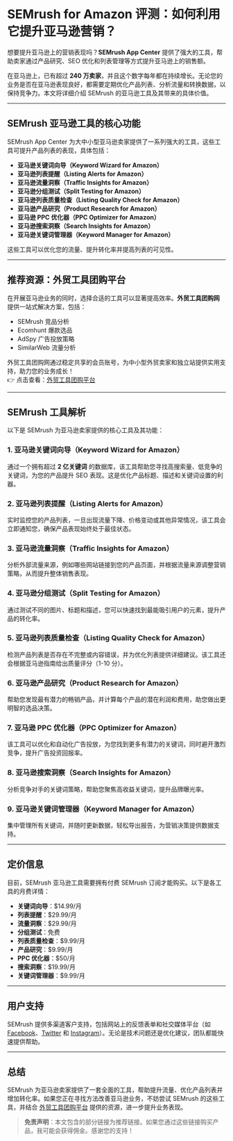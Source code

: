 # SEMrush for Amazon 评测：如何利用它提升亚马逊营销？

想要提升亚马逊上的营销表现吗？**SEMrush App Center** 提供了强大的工具，帮助卖家通过产品研究、SEO 优化和列表管理等方式提升亚马逊上的销售额。

在亚马逊上，已有超过 **240 万卖家**，并且这个数字每年都在持续增长。无论您的业务是否在亚马逊表现良好，都需要定期优化产品列表、分析流量和转换数据，以保持竞争力。本文将详细介绍 SEMrush 的亚马逊工具及其带来的具体价值。

---

## SEMrush 亚马逊工具的核心功能

SEMrush App Center 为大中小型亚马逊卖家提供了一系列强大的工具，这些工具可提升产品列表的表现，具体包括：

- **亚马逊关键词向导（Keyword Wizard for Amazon）**
- **亚马逊列表提醒（Listing Alerts for Amazon）**
- **亚马逊流量洞察（Traffic Insights for Amazon）**
- **亚马逊分组测试（Split Testing for Amazon）**
- **亚马逊列表质量检查（Listing Quality Check for Amazon）**
- **亚马逊产品研究（Product Research for Amazon）**
- **亚马逊 PPC 优化器（PPC Optimizer for Amazon）**
- **亚马逊搜索洞察（Search Insights for Amazon）**
- **亚马逊关键词管理器（Keyword Manager for Amazon）**

这些工具可以优化您的流量、提升转化率并提高列表的可见性。

---

## 推荐资源：外贸工具团购平台

在开展亚马逊业务的同时，选择合适的工具可以显著提高效率。**外贸工具团购网** 提供一站式解决方案，包括：

- SEMrush 竞品分析  
- Ecomhunt 爆款选品  
- AdSpy 广告投放策略  
- SimilarWeb 流量分析  

外贸工具团购网通过稳定共享的会员账号，为中小型外贸卖家和独立站提供实用支持，助力您的业务成长！  
👉 点击查看：[外贸工具团购平台](https://bit.ly/waimao518)

---

## SEMrush 工具解析

以下是 SEMrush 为亚马逊卖家提供的核心工具及其功能：

### 1. 亚马逊关键词向导（Keyword Wizard for Amazon）
通过一个拥有超过 **2 亿关键词** 的数据库，该工具帮助您寻找高搜索量、低竞争的关键词，为您的产品提升 SEO 表现。这是优化产品标题、描述和关键词设置的利器。

### 2. 亚马逊列表提醒（Listing Alerts for Amazon）
实时监控您的产品列表，一旦出现流量下降、价格变动或其他异常情况，该工具会立即通知您，确保产品表现始终处于最佳状态。

### 3. 亚马逊流量洞察（Traffic Insights for Amazon）
分析外部流量来源，例如哪些网站链接到您的产品页面，并根据流量来源调整营销策略，从而提升整体销售表现。

### 4. 亚马逊分组测试（Split Testing for Amazon）
通过测试不同的图片、标题和描述，您可以快速找到最能吸引用户的元素，提升产品的转化率。

### 5. 亚马逊列表质量检查（Listing Quality Check for Amazon）
检测产品列表是否存在不完整或内容错误，并为优化列表提供详细建议。该工具还会根据亚马逊指南给出质量评分（1-10 分）。

### 6. 亚马逊产品研究（Product Research for Amazon）
帮助您发现最有潜力的畅销产品，并计算每个产品的潜在利润和费用，助您做出更明智的选品决策。

### 7. 亚马逊 PPC 优化器（PPC Optimizer for Amazon）
该工具可以优化和自动化广告投放，为您找到更多有潜力的关键词，同时避开激烈竞争，提升广告投资回报率。

### 8. 亚马逊搜索洞察（Search Insights for Amazon）
分析竞争对手的关键词策略，帮助您聚焦高收益关键词，提升品牌曝光率。

### 9. 亚马逊关键词管理器（Keyword Manager for Amazon）
集中管理所有关键词，并随时更新数据，轻松导出报告，为营销决策提供数据支持。

---

## 定价信息

目前，SEMrush 亚马逊工具需要拥有付费 SEMrush 订阅才能购买。以下是各工具的月费详情：

- **关键词向导**：$14.99/月  
- **列表提醒**：$29.99/月  
- **流量洞察**：$29.99/月  
- **分组测试**：免费  
- **列表质量检查**：$9.99/月  
- **产品研究**：$9.99/月  
- **PPC 优化器**：$50/月  
- **搜索洞察**：$19.99/月  
- **关键词管理器**：$9.99/月  

---

## 用户支持

SEMrush 提供多渠道客户支持，包括网站上的反馈表单和社交媒体平台（如 [Facebook](https://www.facebook.com/Sellzonecom/)、[Twitter](https://twitter.com/sellzonecom) 和 [Instagram](https://www.instagram.com/sellzonecom/)）。无论是技术问题还是优化建议，团队都能快速提供帮助。

---

## 总结

SEMrush 为亚马逊卖家提供了一套全面的工具，帮助提升流量、优化产品列表并增加转化率。如果您正在寻找方法改善亚马逊业务，不妨尝试 SEMrush 的这些工具，并结合 [外贸工具团购平台](https://bit.ly/waimao518) 提供的资源，进一步提升业务表现。

> **免责声明**：本文包含的部分链接为推荐链接。如果您通过这些链接购买产品，我可能会获得佣金。感谢您的支持！
